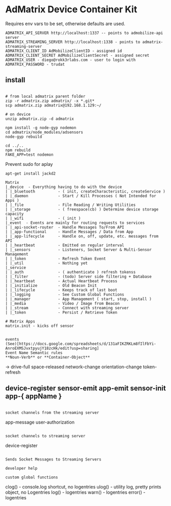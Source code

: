 # AdMatrix Device Container Kit


Requires env vars to be set, otherwise defaults are used.
```
ADMATRIX_API_SERVER http://localhost:1337 -- points to admobilize-api server
ADMATRIX_STREAMING_SERVER http://localhost:1338 - points to admatrix-streaming-server
ADMATRIX_CLIENT_ID AdMobilizeClientID - assigned id
ADMATRIX_CLIENT_SECRET AdMobilizeClientSecret - assigned secret
ADMATRIX_USER - diego@rokk3rlabs.com - user to login with
ADMATRIX_PASSWORD - trudat
```

## install
```

# from local admatrix parent folder
zip -r admatrix.zip admatrix/ -x *.git*
scp admatrix.zip admatrix@192.168.1.129:~/

# on device
unzip admatrix.zip -d admatrix

npm install -g node-gyp nodemon
cd admatrix/node_modules/adsensors
node-gyp rebuild

cd ../..
npm rebuild
FAKE_APP=test nodemon
```

Prevent sudo for aplay

`apt-get install jackd2`

```
Matrix
|_device  - Everything having to do with the device
| |_bluetooth          - ( init, createCharacteristic, createService )
| |_daemon             - Start / Kill Processes ( Not Intended for Apps )
| |_file               - File Reading / Writing Utilities
| |_storage            - ( freespace(cb) ) Determine device storage capacity
| |_wifi               - ( init )
|_event  - Events are mainly for routing requests to services
| |_api-socket-router  - Handle Messages To/From API
| |_app-functional     - Handle Messages / Data from App
| |_app-lifecycle      - Handle on, off, update, etc. messages from API
| |_heartbeat          - Emitted on regular interval
| |_sensors            - Listeners, Socket Server & Multi-Sensor Management
| |_token              - Refresh Token Event
| |_util               - Nothing yet
|_service
| |_auth               - ( authenticate ) refresh tokenss
| |_filter             - (todo) Server side filtering + Database
| |_heartbeat          - Actual Heartbeat Process
| |_initialize         - Old Beacon Init
| |_lifecycle          - Keeps track of last boot
| |_logging            - See Custom Global Functions
| |_manager            - App Management ( start, stop, install )
| |_media              - Video / Image from Beacon
| |_stream             - Connect with streaming server
| |_token              - Persist / Retrieve Token

# Matrix Apps
matrix.init - kicks off sensor


events
(See)[https://docs.google.com/spreadsheets/d/131aFIKZRKLm8fIlFbYi-AnroEXMSJvxtpyujY18zcHk/edit?usp=sharing]
Event Name Semantic rules
**Noun-Verb** or **Container-Object**
```
->
drive-full
space-released
network-change
orientation-change
token-refresh


device-register
sensor-emit
app-emit
sensor-init
app-{ appName }
---

```

socket channels from the streaming server
```
app-message
user-authorization
```

socket channels to streaming server
```
device-register
```

Sends Socket Messages to Streaming Servers

developer help

custom global functions
```
clog() - console.log shortcut, no logentries
ulog() - utility log, pretty prints object, no Logentries
log() - logentries
warn() - logentries
error() - logentries
```
